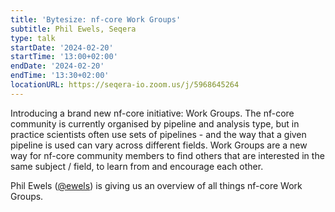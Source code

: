 ```yaml
---
title: 'Bytesize: nf-core Work Groups'
subtitle: Phil Ewels, Seqera
type: talk
startDate: '2024-02-20'
startTime: '13:00+02:00'
endDate: '2024-02-20'
endTime: '13:30+02:00'
locationURL: https://seqera-io.zoom.us/j/5968645264
---
```


Introducing a brand new nf-core initiative: Work Groups.
The nf-core community is currently organised by pipeline and analysis type, but in practice scientists often use sets of pipelines - and the way that a given pipeline is used can vary across different fields.
Work Groups are a new way for nf-core community members to find others that are interested in the same subject / field, to learn from and encourage each other.

Phil Ewels ([@ewels](https://github.com/ewels)) is giving us an overview of all things nf-core Work Groups.
